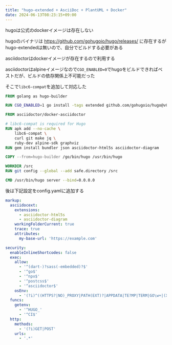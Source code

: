 ```yaml
---
title: "hugo-extended + AsciiDoc + PlantUML + Docker"
date: 2024-06-13T08:23:15+09:00
---
```


hugoは公式のdockerイメージは存在しない

hugoのバイナリは
https://github.com/gohugoio/hugo/releases/
に存在するがhugo-extendedは無いので、自分でビルドする必要がある

asciidoctorはdockerイメージが存在するので利用する

asciidoctorはalpineイメージなので`CGO_ENABLED=0`でhugoをビルドできればベストだが、ビルドの依存関係上不可能だった

そこで`libc6-compat`を追加して対応した

```dockerfile Dockerfile
FROM golang as hugo-builder

RUN CGO_ENABLED=1 go install -tags extended github.com/gohugoio/hugo@v0.127.0

FROM asciidoctor/docker-asciidoctor

# libc6-compat is required for Hugo
RUN apk add --no-cache \
    libc6-compat \
    curl git make jq \
    ruby-dev alpine-sdk graphviz
RUN gem install bundler json asciidoctor-html5s asciidoctor-diagram

COPY --from=hugo-builder /go/bin/hugo /usr/bin/hugo

WORKDIR /src
RUN git config --global --add safe.directory /src

CMD /usr/bin/hugo server --bind=0.0.0.0
```

後は下記設定をconfig.yamlに追加する

```yaml config.yaml
markup:
  asciidocext:
    extensions:
      - asciidoctor-html5s
      - asciidoctor-diagram
    workingFolderCurrent: true
    trace: true
    attributes:
      my-base-url: 'https://example.com'

security:
  enableInlineShortcodes: false
  exec:
    allow:
      - '^(dart-)?sass(-embedded)?$'
      - '^go$'
      - '^npx$'
      - '^postcss$'
      - '^asciidoctor$'
    osEnv:
      - '(?i)^((HTTPS?|NO)_PROXY|PATH(EXT)?|APPDATA|TE?MP|TERM|GO\w+|(XDG_CONFIG_)?HOME|USERPROFILE|SSH_AUTH_SOCK|DISPLAY|LANG|SYSTEMDRIVE)$'
  funcs:
    getenv:
      - '^HUGO_'
      - '^CI$'
  http:
    methods:
      - '(?i)GET|POST'
    urls:
      - '.*'
```
